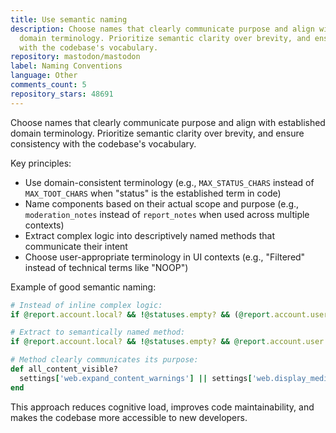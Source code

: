 ```yaml
---
title: Use semantic naming
description: Choose names that clearly communicate purpose and align with established
  domain terminology. Prioritize semantic clarity over brevity, and ensure consistency
  with the codebase's vocabulary.
repository: mastodon/mastodon
label: Naming Conventions
language: Other
comments_count: 5
repository_stars: 48691
---
```


Choose names that clearly communicate purpose and align with established domain terminology. Prioritize semantic clarity over brevity, and ensure consistency with the codebase's vocabulary.

Key principles:
- Use domain-consistent terminology (e.g., `MAX_STATUS_CHARS` instead of `MAX_TOOT_CHARS` when "status" is the established term in code)
- Name components based on their actual scope and purpose (e.g., `moderation_notes` instead of `report_notes` when used across multiple contexts)
- Extract complex logic into descriptively named methods that communicate their intent
- Choose user-appropriate terminology in UI contexts (e.g., "Filtered" instead of technical terms like "NOOP")

Example of good semantic naming:
```ruby
# Instead of inline complex logic:
if @report.account.local? && !@statuses.empty? && (@report.account.user.settings['web.expand_content_warnings'] || @report.account.user.settings['web.display_media'] == 'show_all')

# Extract to semantically named method:
if @report.account.local? && !@statuses.empty? && @report.account.user.all_content_visible?

# Method clearly communicates its purpose:
def all_content_visible?
  settings['web.expand_content_warnings'] || settings['web.display_media'] == 'show_all'
end
```

This approach reduces cognitive load, improves code maintainability, and makes the codebase more accessible to new developers.